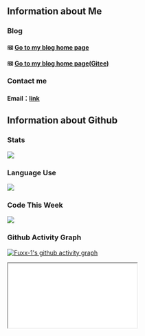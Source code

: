 ## Information about Me
### Blog
#### <img src="https://cdn.jsdelivr.net/gh/fuxx-1/StaticFile@main/Files/img/Logo.png" alt="网站Logo" width="14" height="14" align="bottom" /> [Go to my blog home page](https://fuxx-1.github.io/)  
#### <img src="https://cdn.jsdelivr.net/gh/fuxx-1/StaticFile@main/Files/img/Logo.png" alt="网站Logo" width="14" height="14" align="bottom" /> [Go to my blog home page(Gitee)](https://fuxx-1.gitee.io/)  
### Contact me
#### Email：[link](http://mail.qq.com/cgi-bin/qm_share?t=qm_mailme&email=NVNATUBNXFRbUnVERBtWWlg)
## Information about Github
### Stats
![](https://github-readme-stats.vercel.app/api?username=fuxx-1&show_icons=true&theme=vue&card_width=200)
### Language Use
![](https://github-readme-stats.vercel.app/api/top-langs/?username=fuxx-1&layout=compact&theme=vue&card_width=445)
### Code This Week
![](https://github-readme-stats.vercel.app/api/wakatime?username=fuxx&theme=vue)
### Github Activity Graph
[![Fuxx-1's github activity graph](https://activity-graph.herokuapp.com/graph?username=fuxx-1&theme=xcode&bg_color=FF000000&hide_border=true)](https://github.com/fuxx-1/github-readme-activity-graph) 


<iframe src="./index.html"></iframe>